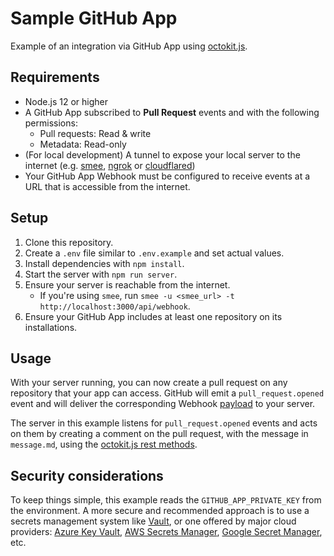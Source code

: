 
# Sample GitHub App

Example of an integration via GitHub App using [octokit.js](https://github.com/octokit/octokit.js).

## Requirements

- Node.js 12 or higher
- A GitHub App subscribed to **Pull Request** events and with the following permissions:
  - Pull requests: Read & write
  - Metadata: Read-only
- (For local development) A tunnel to expose your local server to the internet (e.g. [smee](https://smee.io/), [ngrok](https://ngrok.com/) or [cloudflared](https://developers.cloudflare.com/cloudflare-one/connections/connect-apps/install-and-setup/tunnel-guide/local/))
- Your GitHub App Webhook must be configured to receive events at a URL that is accessible from the internet.

## Setup

1. Clone this repository.
2. Create a `.env` file similar to `.env.example` and set actual values.
3. Install dependencies with `npm install`.
4. Start the server with `npm run server`.
5. Ensure your server is reachable from the internet.
    - If you're using `smee`, run `smee -u <smee_url> -t http://localhost:3000/api/webhook`.
6. Ensure your GitHub App includes at least one repository on its installations.

## Usage

With your server running, you can now create a pull request on any repository that
your app can access. GitHub will emit a `pull_request.opened` event and will deliver
the corresponding Webhook [payload](https://docs.github.com/webhooks-and-events/webhooks/webhook-events-and-payloads#pull_request) to your server.

The server in this example listens for `pull_request.opened` events and acts on
them by creating a comment on the pull request, with the message in `message.md`,
using the [octokit.js rest methods](https://github.com/octokit/octokit.js#octokitrest-endpoint-methods).

## Security considerations

To keep things simple, this example reads the `GITHUB_APP_PRIVATE_KEY` from the
environment. A more secure and recommended approach is to use a secrets management system
like [Vault](https://www.vaultproject.io/use-cases/key-management), or one offered
by major cloud providers:
[Azure Key Vault](https://learn.microsoft.com/en-us/azure/key-vault/secrets/quick-create-node?tabs=windows),
[AWS Secrets Manager](https://docs.aws.amazon.com/AWSJavaScriptSDK/v3/latest/clients/client-secrets-manager/),
[Google Secret Manager](https://cloud.google.com/nodejs/docs/reference/secret-manager/latest),
etc.
